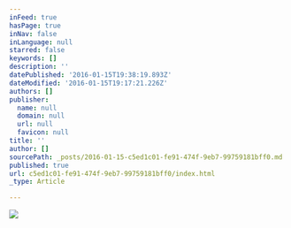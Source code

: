 ```yaml
---
inFeed: true
hasPage: true
inNav: false
inLanguage: null
starred: false
keywords: []
description: ''
datePublished: '2016-01-15T19:38:19.893Z'
dateModified: '2016-01-15T19:17:21.226Z'
authors: []
publisher:
  name: null
  domain: null
  url: null
  favicon: null
title: ''
author: []
sourcePath: _posts/2016-01-15-c5ed1c01-fe91-474f-9eb7-99759181bff0.md
published: true
url: c5ed1c01-fe91-474f-9eb7-99759181bff0/index.html
_type: Article

---
```

![](https://the-grid-user-content.s3-us-west-2.amazonaws.com/609799c3-88e1-47a8-8d7c-f42222ea20f2.jpg)